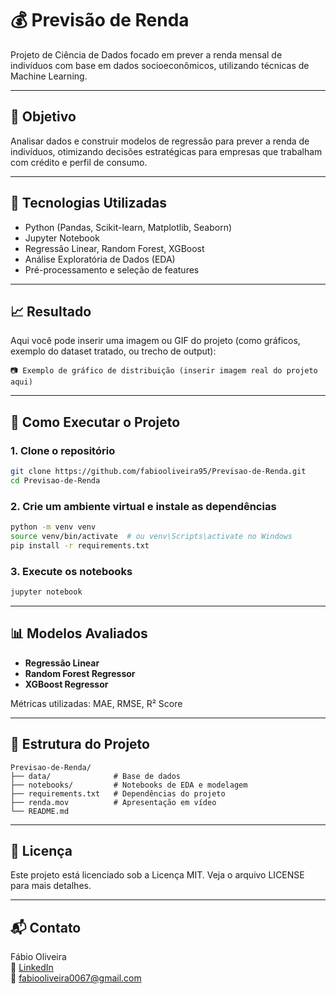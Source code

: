 # 💰 Previsão de Renda

Projeto de Ciência de Dados focado em prever a renda mensal de indivíduos com base em dados socioeconômicos, utilizando técnicas de Machine Learning.

---

## 📌 Objetivo
Analisar dados e construir modelos de regressão para prever a renda de indivíduos, otimizando decisões estratégicas para empresas que trabalham com crédito e perfil de consumo.

---

## 🧰 Tecnologias Utilizadas
- Python (Pandas, Scikit-learn, Matplotlib, Seaborn)
- Jupyter Notebook
- Regressão Linear, Random Forest, XGBoost
- Análise Exploratória de Dados (EDA)
- Pré-processamento e seleção de features

---

## 📈 Resultado
Aqui você pode inserir uma imagem ou GIF do projeto (como gráficos, exemplo do dataset tratado, ou trecho de output):

```
📷 Exemplo de gráfico de distribuição (inserir imagem real do projeto aqui)
```

---

## 🧪 Como Executar o Projeto

### 1. Clone o repositório
```bash
git clone https://github.com/fabiooliveira95/Previsao-de-Renda.git
cd Previsao-de-Renda
```

### 2. Crie um ambiente virtual e instale as dependências
```bash
python -m venv venv
source venv/bin/activate  # ou venv\Scripts\activate no Windows
pip install -r requirements.txt
```
### 3. Execute os notebooks
```bash
jupyter notebook
```

---

## 📊 Modelos Avaliados
- **Regressão Linear**
- **Random Forest Regressor**
- **XGBoost Regressor**

Métricas utilizadas: MAE, RMSE, R² Score

---

## 📂 Estrutura do Projeto
```
Previsao-de-Renda/
├── data/              # Base de dados
├── notebooks/         # Notebooks de EDA e modelagem
├── requirements.txt   # Dependências do projeto
├── renda.mov          # Apresentação em vídeo
└── README.md
```

---

## 📜 Licença
Este projeto está licenciado sob a Licença MIT. Veja o arquivo LICENSE para mais detalhes.

---

## 📬 Contato

Fábio Oliveira  
🔗 [LinkedIn](https://www.linkedin.com/in/fabio-oliveira-araujo-cientista/)  
📧 fabiooliveira0067@gmail.com


